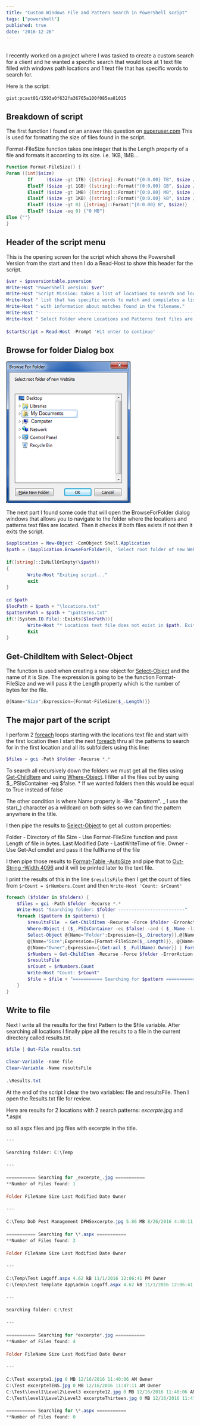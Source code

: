```yaml
---
title: "Custom Windows File and Pattern Search in PowerShell script"
tags: ["powershell"]
published: true
date: "2016-12-26"
---
```


<br />
I recently worked on a project where I was tasked to create a custom search for a client and he wanted a specific search that would
look at 1 text file filled with windows path locations and 1 text file that has specific words to search for.

Here is the script:

`gist:pcast01/1593a0f632fa36765a100f085ea81015`

## Breakdown of script

The first function I found on an answer this question on [superuser.com](http://superuser.com/questions/468782/show-human-readable-file-sizes-in-the-default-powershell-ls-command)
This is used for formatting the size of files found in the script.

Format-FileSize function takes one integer that is the Length property of a file and formats it according to its size. i.e. 1KB, 1MB...

```powershell
Function Format-FileSize() {
Param ([int]$size)
        If     ($size -gt 1TB) {[string]::Format("{0:0.00} TB", $size / 1TB)}
        ElseIf ($size -gt 1GB) {[string]::Format("{0:0.00} GB", $size / 1GB)}
        ElseIf ($size -gt 1MB) {[string]::Format("{0:0.00} MB", $size / 1MB)}
        ElseIf ($size -gt 1KB) {[string]::Format("{0:0.00} kB", $size / 1KB)}
        ElseIf ($size -gt 0) {[string]::Format("{0:0.00} B", $size)}
        ElseIf ($size -eq 0) {"0 MB"}
Else {""}
}
```

## Header of the script menu

This is the opening screen for the script which shows the Powershell Version from the start and then I do a Read-Host to show this header for the script.

```powershell
$ver = $psversiontable.psversion
Write-Host "PowerShell version: $ver"
Write-Host "Script Mission: takes a list of locations to search and looks at another "
Write-Host " list that has specific words to match and compilates a list"
Write-Host " with information about matches found in the filename."
Write-Host "---------------------------------------------------------------------"
Write-Host " Select Folder where Locations and Patterns text files are located when prompted"

$startScript = Read-Host -Prompt 'Hit enter to continue'
```

## Browse for folder Dialog box

![BrowseForFolder](../../../src/images/BrowseForFolder.png)

The next part I found some code that will open the BrowseForFolder dialog windows that allows you to navigate to the folder
where the locations and patterns text files are located. Then it checks if both files exists if not then it exits the script.

```powershell
$application = New-Object -ComObject Shell.Application
$path = ($application.BrowseForFolder(0, 'Select root folder of new WebSite', 0)).Self.Path

if([string]::IsNullOrEmpty(\$path))
{
        Write-Host "Exiting script..."
        exit
}

cd $path
$locPath = $path + "\locations.txt"
$patternPath = $path + "\patterns.txt"
if(![System.IO.File]::Exists($locPath)){
        Write-Host "* Locations text file does not exist in $path. Exiting..." -ForegroundColor Red
        Exit
}
```

## Get-ChildItem with Select-Object

The function is used when creating a new object for [Select-Object](http://ss64.com/ps/select-object.html) and the name of it is Size. The expression is going to be the function Format-FileSize and
we will pass it the Length property which is the number of bytes for the file.

```powershell
@{Name="Size";Expression={Format-FileSize($_.Length)}}
```

## The major part of the script

I perform 2 [foreach](http://ss64.com/ps/foreach.html) loops starting with the locations text file and start with the first location then I start the next [foreach](http://ss64.com/ps/foreach.html)
thru all the patterns to search for in the first location and all its subfolders using this line:

```powershell
$files = gci -Path $folder -Recurse *.*
```

To search all recursively down the folders we must get all the files using [Get-ChildItem](http://ss64.com/ps/get-childitem.html) and using [Where-Object](http://ss64.com/ps/where-object.html).
I filter all the files out by using $_.PSIsContainer -eq $false. \* If we wanted folders then this would be equal to True instead of false

The other condition is where Name property is -like "_\$pattern_". _ I use the star(_) character as a wildcard on both sides so we can find the pattern anywhere in the title.

I then pipe the results to [Select-Object](http://ss64.com/ps/select-object.html) to get all custom properties:

Folder - Directory of file
Size - Use Format-FileSize function and pass Length of file in bytes.
Last Modified Date - LastWriteTime of file.
Owner - Use Get-Acl cmdlet and pass it the fullName of the file

I then pipe those results to [Format-Table -AutoSize](http://ss64.com/ps/format-table.html) and pipe that to [Out-String -Width 4096](https://poshoholic.com/2010/11/11/powershell-quick-tip-creating-wide-tables-with-powershell/) and it will be printed later to the text file.

I print the results of this in the line `$resultsFile` then I get the count of files from `$rCount = $rNumbers.Count` and then `Write-Host 'Count: $rCount'`

```powershell
foreach ($folder in $folders) {
    $files = gci -Path $folder -Recurse *.*
    Write-Host "Searching folder: $folder -------------------------"
    foreach ($pattern in $patterns) {
        $resultsFile  = Get-ChildItem -Recurse -Force $folder -ErrorAction SilentlyContinue |
        Where-Object { ($_.PSIsContainer -eq $false) -and ( $_.Name -like "*$pattern*") } |
        Select-Object @{Name="Folder";Expression={$_.Directory}},@{Name="FileName";Expression={$*.Name}} ,
        @{Name="Size";Expression={Format-FileSize($_.Length)}}, @{Name="Last Modified Date";Expression={$_.LastWriteTime}},
        @{Name="Owner";Expression={(Get-acl $_.FullName).Owner}} | Format-Table -AutoSize _ | Out-String -Width 4096
        $rNumbers = Get-ChildItem -Recurse -Force $folder -ErrorAction SilentlyContinue | Where-Object { ($_.PSIsContainer -eq $false) -and ( $_.Name -like "*$pattern*") }
        $resultsFile
        $rCount = $rNumbers.Count
        Write-Host "Count: $rCount"
        $file = $file + "=========== Searching for $pattern ===========`r`n**Number of Files found: $rCount`r`n`r`n" + $resultsFile
    }
}
```

## Write to file

Next I write all the results for the first Pattern to the \$file variable. After searching all locations I finally pipe all the results to a file in the current directory called results.txt.

```powershell
$file | Out-File results.txt

Clear-Variable -name file
Clear-Variable -Name resultsFile

.\Results.txt
```

At the end of the script I clear the two variables: file and resultsFile. Then I open the Results.txt file for review.

Here are results for 2 locations with 2 search patterns: _excerpte_.jpg and *.aspx

so all aspx files and jpg files with excerpte in the title.

```powershell
---

Searching folder: C:\Temp

---

=========== Searching for _excerpte_.jpg ===========
**Number of Files found: 1

Folder FileName Size Last Modified Date Owner

---

C:\Temp DoD Pest Management DPHSexcerpte.jpg 5.86 MB 8/26/2016 4:40:11 PM Owner

=========== Searching for \*.aspx ===========
**Number of Files found: 2

Folder FileName Size Last Modified Date Owner

---

C:\Temp\Test Logoff.aspx 4.62 kB 11/1/2016 12:06:41 PM Owner
C:\Temp\Test Template App\admin Logoff.aspx 4.62 kB 11/1/2016 12:06:41 PM Owner

---

Searching folder: C:\Test

---

=========== Searching for *excerpte*.jpg ===========
**Number of Files found: 4

Folder FileName Size Last Modified Date Owner

---

C:\Test excerpte1.jpg 0 MB 12/16/2016 11:40:06 AM Owner
C:\Test excerpteTENS.jpg 0 MB 12/16/2016 11:47:11 AM Owner
C:\Test\level1\Level2\Level3 excerpte12.jpg 0 MB 12/16/2016 11:40:06 AM Owner
C:\Test\level1\Level2\Level3 excerpteThirteen.jpg 0 MB 12/16/2016 11:47:11 AM Owner

=========== Searching for \*.aspx ===========
**Number of Files found: 0
```
